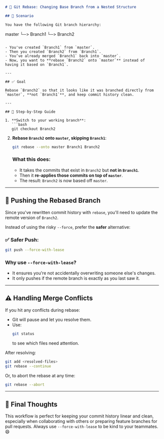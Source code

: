 ```markdown
# 📘 Git Rebase: Changing Base Branch from a Nested Structure

## 🧩 Scenario

You have the following Git branch hierarchy:

```
master
  └─> Branch1
         └─> Branch2
```

- You've created `Branch1` from `master`.
- Then you created `Branch2` from `Branch1`.
- You’ve already merged `Branch1` back into `master`.
- Now, you want to **rebase `Branch2` onto `master`** instead of having it based on `Branch1`.

---

## ✅ Goal

Rebase `Branch2` so that it looks like it was branched directly from `master`, **not `Branch1`**, and keep commit history clean.

---

## 🔧 Step-by-Step Guide

1. **Switch to your working branch**:
   ```bash
   git checkout Branch2
   ```

2. **Rebase `Branch2` onto `master`, skipping `Branch1`**:
   ```bash
   git rebase --onto master Branch1 Branch2
   ```

   ### What this does:
   - It takes the commits that exist in `Branch2` but **not in `Branch1`**.
   - Then it **re-applies those commits on top of `master`**.
   - The result: `Branch2` is now based off `master`.

---

## 🔐 Pushing the Rebased Branch

Since you've rewritten commit history with `rebase`, you'll need to update the remote version of `Branch2`.

Instead of using the risky `--force`, prefer the **safer** alternative:

### ✅ Safer Push:
```bash
git push --force-with-lease
```

### Why use `--force-with-lease`?
- It ensures you're not accidentally overwriting someone else's changes.
- It only pushes if the remote branch is exactly as you last saw it.

---

## ⚠️ Handling Merge Conflicts

If you hit any conflicts during rebase:
- Git will pause and let you resolve them.
- Use:
  ```bash
  git status
  ```
  to see which files need attention.

After resolving:
```bash
git add <resolved-files>
git rebase --continue
```

Or, to abort the rebase at any time:
```bash
git rebase --abort
```

---

## 🎯 Final Thoughts

This workflow is perfect for keeping your commit history linear and clean, especially when collaborating with others or preparing feature branches for pull requests. Always use `--force-with-lease` to be kind to your teammates. 😄

```
